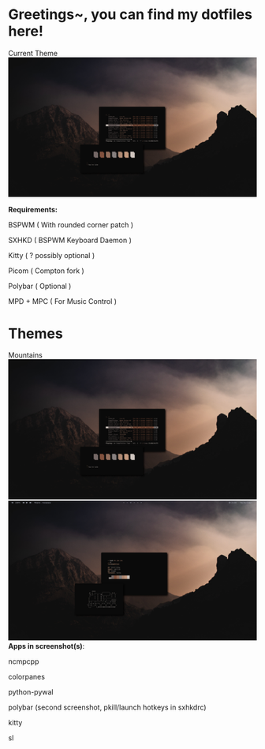 # Greetings~, you can find my dotfiles here!

Current Theme
![scrot](images/scrot/2020-03-18-135835_2560x1440_scrot.png)

**Requirements:**

BSPWM ( With rounded corner patch )

SXHKD ( BSPWM Keyboard Daemon )

Kitty ( ? possibly optional )

Picom ( Compton fork )

Polybar ( Optional )

MPD + MPC ( For Music Control )

# Themes
Mountains
![scrot](images/scrot/2020-03-18-135835_2560x1440_scrot.png)
![scrot](images/scrot/2020-03-18-210354_2560x1440_scrot.png)
**Apps in screenshot(s)**:

ncmpcpp

colorpanes

python-pywal 

polybar (second screenshot, pkill/launch hotkeys in sxhkdrc)

kitty

sl

